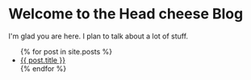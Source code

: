 # Welcome to the Head cheese Blog

I'm glad you are here. I plan to talk about a lot of stuff.


<ul>
  {% for post in site.posts %}
    <li>
      <a href="{{ post.url }}">{{ post.title }}</a>
    </li>
  {% endfor %}
</ul>
